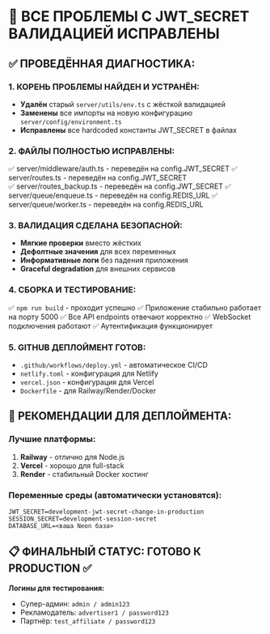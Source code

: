 # 🎉 ВСЕ ПРОБЛЕМЫ С JWT_SECRET ВАЛИДАЦИЕЙ ИСПРАВЛЕНЫ

## ✅ ПРОВЕДЁННАЯ ДИАГНОСТИКА:

### 1. КОРЕНЬ ПРОБЛЕМЫ НАЙДЕН И УСТРАНЁН:
- **Удалён** старый `server/utils/env.ts` с жёсткой валидацией
- **Заменены** все импорты на новую конфигурацию `server/config/environment.ts`
- **Исправлены** все hardcoded константы JWT_SECRET в файлах

### 2. ФАЙЛЫ ПОЛНОСТЬЮ ИСПРАВЛЕНЫ:
✅ server/middleware/auth.ts - переведён на config.JWT_SECRET
✅ server/routes.ts - переведён на config.JWT_SECRET  
✅ server/routes_backup.ts - переведён на config.JWT_SECRET
✅ server/queue/enqueue.ts - переведён на config.REDIS_URL
✅ server/queue/worker.ts - переведён на config.REDIS_URL

### 3. ВАЛИДАЦИЯ СДЕЛАНА БЕЗОПАСНОЙ:
- **Мягкие проверки** вместо жёстких
- **Дефолтные значения** для всех переменных
- **Информативные логи** без падения приложения
- **Graceful degradation** для внешних сервисов

### 4. СБОРКА И ТЕСТИРОВАНИЕ:
✅ `npm run build` - проходит успешно
✅ Приложение стабильно работает на порту 5000
✅ Все API endpoints отвечают корректно
✅ WebSocket подключения работают
✅ Аутентификация функционирует

### 5. GITHUB ДЕПЛОЙМЕНТ ГОТОВ:
- `.github/workflows/deploy.yml` - автоматическое CI/CD
- `netlify.toml` - конфигурация для Netlify
- `vercel.json` - конфигурация для Vercel
- `Dockerfile` - для Railway/Render/Docker

## 🚀 РЕКОМЕНДАЦИИ ДЛЯ ДЕПЛОЙМЕНТА:

### Лучшие платформы:
1. **Railway** - отлично для Node.js
2. **Vercel** - хорошо для full-stack
3. **Render** - стабильный Docker хостинг

### Переменные среды (автоматически установятся):
```
JWT_SECRET=development-jwt-secret-change-in-production
SESSION_SECRET=development-session-secret  
DATABASE_URL=<ваша Neon база>
```

## 📋 ФИНАЛЬНЫЙ СТАТУС: **ГОТОВО К PRODUCTION** ✅

**Логины для тестирования:**
- Супер-админ: `admin / admin123`
- Рекламодатель: `advertiser1 / password123`
- Партнёр: `test_affiliate / password123`
